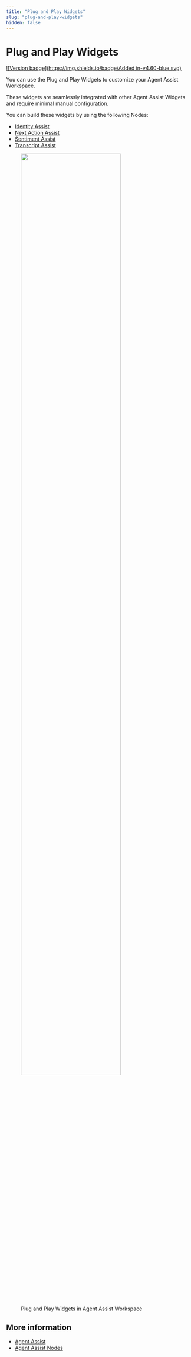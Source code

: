 ```yaml
---
title: "Plug and Play Widgets"
slug: "plug-and-play-widgets"
hidden: false
---
```


# Plug and Play Widgets

[![Version badge](https://img.shields.io/badge/Added in-v4.60-blue.svg)](../release-notes/4.60.md)

You can use the Plug and Play Widgets to customize your Agent Assist Workspace.

These widgets are seamlessly integrated with other Agent Assist Widgets and require minimal manual configuration.

You can build these widgets by using the following Nodes:

- [Identity Assist](../ai/flow-nodes/agent-assist/identity-assist.md)
- [Next Action Assist](../ai/flow-nodes/agent-assist/next-action-assist.md)
- [Sentiment Assist](../ai/flow-nodes/agent-assist/sentiment-assist.md)
- [Transcript Assist](../ai/flow-nodes/agent-assist/transcript-assist.md)

<figure>
  <img class="image-center" src="{{config.site_url}}agent-assist/images/plug-and-play-widgets.png" width="80%"/>
  <figcaption>Plug and Play Widgets in Agent Assist Workspace</figcaption>
</figure>

## More information

- [Agent Assist](overview.md)
- [Agent Assist Nodes](../ai/flow-nodes/agent-assist/overview.md)
